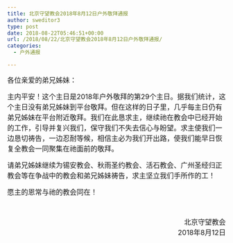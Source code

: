```yaml
---
title: 北京守望教会2018年8月12日户外敬拜通报
author: sweditor3
type: post
date: 2018-08-22T05:46:51+00:00
url: /2018/08/22/北京守望教会2018年8月12日户外敬拜通报/
categories:
  - 户外通报

---
```

<span style="font-size: 12pt;">各位亲爱的弟兄姊妹：</span>

<span style="font-size: 12pt;">主内平安！这个主日是2018年户外敬拜的第29个主日。据我们统计，这个主日没有弟兄姊妹到平台敬拜。但在这样的日子里，几乎每主日仍有弟兄姊妹在平台附近敬拜。我们在此恳求主，继续祂在教会中已经开始的工作，引导并复兴我们，保守我们不失去信心与盼望。求主使我们一边恳切祷告，一边忍耐等候，相信主必为我们开出路，使我们能早日恢复全教会一同聚集在祂面前的敬拜。</span>

<span style="font-size: 12pt;">请弟兄姊妹继续为锡安教会、秋雨圣约教会、活石教会、广州圣经归正教会等在争战中的教会和弟兄姊妹祷告，求主坚立我们手所作的工！</span>

<span style="font-size: 12pt;">愿主的恩常与祂的教会同在！</span>

&nbsp;

<p style="text-align: right;">
  <span style="font-size: 12pt;">北京守望教会</span><br /> <span style="font-size: 12pt;">2018年8月12日</span>
</p>